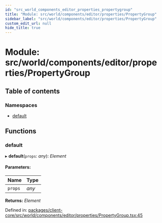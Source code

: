 ```yaml
---
id: "src_world_components_editor_properties_propertygroup"
title: "Module: src/world/components/editor/properties/PropertyGroup"
sidebar_label: "src/world/components/editor/properties/PropertyGroup"
custom_edit_url: null
hide_title: true
---
```


# Module: src/world/components/editor/properties/PropertyGroup

## Table of contents

### Namespaces

- [default](src_world_components_editor_properties_propertygroup.default.md)

## Functions

### default

▸ **default**(`props`: *any*): *Element*

#### Parameters:

Name | Type |
:------ | :------ |
`props` | *any* |

**Returns:** *Element*

Defined in: [packages/client-core/src/world/components/editor/properties/PropertyGroup.tsx:45](https://github.com/xr3ngine/xr3ngine/blob/673ad6a5f/packages/client-core/src/world/components/editor/properties/PropertyGroup.tsx#L45)
